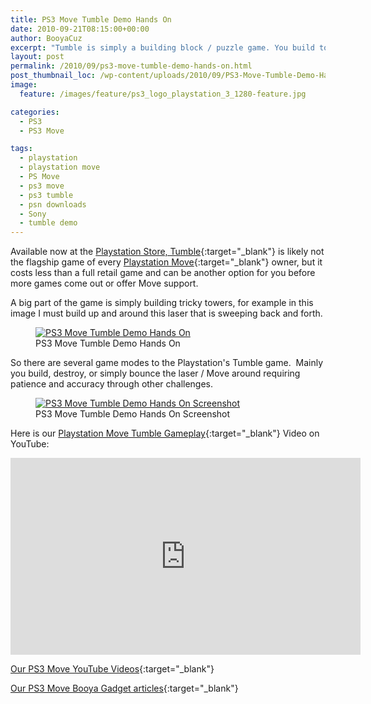 ```yaml
---
title: PS3 Move Tumble Demo Hands On
date: 2010-09-21T08:15:00+00:00
author: BooyaCuz
excerpt: "Tumble is simply a building block / puzzle game. You build towers, or even destroy them. It's pretty easy to learn and simple in concept, but is not necessarily easy, it can get tricky."
layout: post
permalink: /2010/09/ps3-move-tumble-demo-hands-on.html
post_thumbnail_loc: /wp-content/uploads/2010/09/PS3-Move-Tumble-Demo-Hands-On-Booya-Gadget-thumb.jpg
image:
  feature: /images/feature/ps3_logo_playstation_3_1280-feature.jpg

categories:
  - PS3
  - PS3 Move

tags:
  - playstation
  - playstation move
  - PS Move
  - ps3 move
  - ps3 tumble
  - psn downloads
  - Sony
  - tumble demo
---
```

Available now at the [Playstation Store, Tumble](https://www.playstation.com/en-us/games/tumble-ps3/){:target="_blank"} is likely not the flagship game of every [Playstation Move](http://amzn.to/2jBLFJr){:target="_blank"} owner, but it costs less than a full retail game and can be another option for you before more games come out or offer Move support.

A big part of the game is simply building tricky towers, for example in this image I must build up and around this laser that is sweeping back and forth.

<figure>
	<a href="{{ site.cdn-url }}/wp-content/uploads/2010/09/PS3-Move-Tumble-Demo-Hands-On-Booya-Gadget-1.jpg">
    <img src="{{ site.cdn-url }}/wp-content/uploads/2010/09/PS3-Move-Tumble-Demo-Hands-On-Booya-Gadget-1-640.jpg" 
         alt="PS3 Move Tumble Demo Hands On" title="PS3 Move Tumble Demo Hands On"></a>
	<figcaption>PS3 Move Tumble Demo Hands On</figcaption>
</figure>

So there are several game modes to the Playstation's Tumble game.  Mainly you build, destroy, or simply bounce the laser / Move around requiring patience and accuracy through other challenges.

<figure>
	<a href="{{ site.cdn-url }}/wp-content/uploads/2010/09/PS3-Move-Tumble-Demo-Hands-On-Booya-Gadget-2.jpg">
    <img src="{{ site.cdn-url }}/wp-content/uploads/2010/09/PS3-Move-Tumble-Demo-Hands-On-Booya-Gadget-2-640.jpg" 
         alt="PS3 Move Tumble Demo Hands On Screenshot" title="PS3 Move Tumble Demo Hands On Screenshot"></a>
	<figcaption>PS3 Move Tumble Demo Hands On Screenshot</figcaption>
</figure>

Here is our [Playstation Move Tumble Gameplay](https://www.youtube.com/embed/F1gScX_f-9g){:target="_blank"} Video on YouTube:
<iframe width="560" height="315" src="https://www.youtube.com/embed/F1gScX_f-9g" frameborder="0" allowfullscreen></iframe>

[Our PS3 Move YouTube Videos](https://www.youtube.com/playlist?list=PLF3E97F16B1B51F90){:target="_blank"}
  
[Our PS3 Move Booya Gadget articles](/category/ps3/){:target="_blank"}